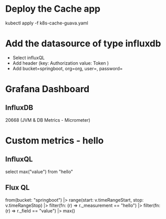 # Deploy the Cache app
kubectl apply -f k8s-cache-guava.yaml
# Add the datasource of type influxdb
- Select influxQL
- Add header (key: Authorization   value: Token <token>)
- Add bucket=springboot, org=org, user=, password=

# Grafana Dashboard 
## InfluxDB
20668 (JVM & DB Metrics - Micrometer)

# Custom metrics - hello

## InfluxQL
select max("value") from "hello" 

## Flux QL
from(bucket: "springboot")
  |> range(start: v.timeRangeStart, stop: v.timeRangeStop)
  |> filter(fn: (r) => r._measurement == "hello")
  |> filter(fn: (r) => r._field == "value")
  |> max()